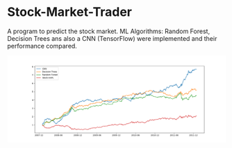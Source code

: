 # Stock-Market-Trader
A program to predict the stock market. ML Algorithms: Random Forest, Decision Trees ans also a CNN (TensorFlow) were implemented and their performance compared.

![alt text](https://github.com/AdityaChavan/Stock-Market-Trader/blob/master/Experiment-1.png)



